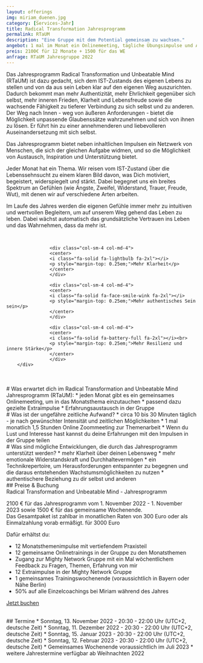 ```yaml
---
layout: offerings
img: miriam_duenen.jpg
category: [Services-Jahr]
title: Radical Transformation Jahresprogramm
permalink: RTaUM
description: "Eine Gruppe mit dem Potential gemeinsam zu wachsen."
angebot: 1 mal im Monat ein Onlinemeeting, tägliche Übungsimpulse und Austausch in der Gruppe, sowie ein gemeinsames Wochenende
preis: 2100€ für 12 Monate + 1500 für das WE
anfrage: RTaUM Jahresgruppe 2022
---
```


Das Jahresprogramm Radical Transformation und Unbeatable Mind (RTaUM) ist dazu gedacht, sich dem IST-Zustands des eigenen Lebens zu stellen und von da aus sein Leben klar auf den eigenen Weg auszurichten.
Dadurch bekommt man mehr Authentizität, mehr Ehrlichkeit gegenüber sich selbst, mehr inneren Frieden, Klarheit und Lebensfreude sowie die wachsende Fähigkeit zu tieferer Verbindung zu sich selbst und zu anderen.
Der Weg nach Innen - weg von äußeren Anforderungen - bietet die Möglichkeit unpassende Glaubenssätze wahrzunehmen und sich von ihnen zu lösen. Er führt hin zu einer annehmenderen und liebevolleren Auseinandersetzung mit sich selbst.

Das Jahresprogramm bietet neben inhaltlichen Impulsen ein Netzwerk von Menschen, die sich der gleichen Aufgabe widmen, und so die Möglichkeit von Austausch, Inspiration und Unterstützung bietet.

Jeder Monat hat ein Thema. Wir reisen vom IST-Zustand über die Lebenssehnsucht zu einem klaren Bild davon, was Dich motiviert, begeistert, widerspiegelt und stärkt. Dabei begegnet uns ein breites Spektrum an Gefühlen (wie Ängste, Zweifel, Widerstand, Trauer, Freude, Wut), mit denen wir auf verschiedene Arten arbeiten.

Im Laufe des Jahres werden die eigenen Gefühle immer mehr zu intuitiven und wertvollen Begleitern, um auf unserem Weg gehend das Leben zu leben. Dabei wächst automatisch das grundsätzliche Vertrauen ins Leben und das Wahrnehmen, dass da mehr ist.

<br>
<div class="container">
  <div class="row">

                    <div class="col-sm-4 col-md-4">
                    <center>
                    <i class="fa-solid fa-lightbulb fa-2xl"></i>
                    <p style="margin-top: 0.25em;">Mehr Klarheit</p>
                    </center>
                    </div>

                    <div class="col-sm-4 col-md-4">
                    <center>
                    <i class="fa-solid fa-face-smile-wink fa-2xl"></i>
                    <p style="margin-top: 0.25em;">Mehr authentisches Sein sein</p>
                    </center>
                    </div>

                    <div class="col-sm-4 col-md-4">
                    <center>
                    <i class="fa-solid fa-battery-full fa-2xl"></i><br>
                    <p style="margin-top: 0.25em;">Mehr Resilienz und innere Stärke</p>
                    </center>
                    </div>
        </div>
</div>
<br>

<br>
# Was erwartet dich im Radical Transformation and Unbeatable Mind Jahresprogramm (RTaUM):
* jeden Monat gibt es ein gemeinsames Onlinemeeting, um in das Monatsthema einzutauchen
* passend dazu gezielte Extraimpulse
* Erfahrungsaustausch in der Gruppe

<br>
# Was ist der ungefähre zeitliche Aufwand?
* circa 10 bis 30 Minuten täglich - je nach gewünschter Intensität und zeitlichen Möglichkeiten
* 1 mal monatlich 1,5 Stunden Online Zoommeeting zur Themenarbeit
* Wenn du Lust und Interesse hast kannst du deine Erfahrungen mit den Impulsen
in der Gruppe teilen

<br>
# Was sind mögliche Entwicklungen, die durch das Jahresprogramm unterstützt werden?
* mehr Klarheit über deinen Lebensweg
* mehr emotionale Widerstandskraft und Durchhaltevermögen
* ein Technikrepertoire, um Herausforderungen entspannter zu begegnen und die daraus entstehenden Wachstumsmöglichkeiten zu nutzen
* authentischere Beziehung zu dir selbst und anderen

<br>
## Preise & Buchung
<div class="panel panel-info">
<div class="panel-heading">Radical Transformation and Unbeatable Mind - Jahresprogramm</div>
<div class="panel-body">
  <p>2100 € für das Jahresprogramm vom 1. November 2022 - 1. November 2023 sowie 1500 € für das gemeinsame Wochenende.
  <br> Das Gesamtpaket ist zahlbar in monatlichen Raten von 300 Euro oder als Einmalzahlung vorab ermäßigt. für 3000 Euro</p>
  <p>Dafür erhältst du:
  <ul>
  <li>12 Monatsthemenimpulse mit vertiefendem Praxisteil</li>
  <li>12 gemeinsame Onlinetrainings in der Gruppe zu den Monatsthemen</li>
<li>Zugang zur Mighty Network Gruppe mit ein Mal wöchentlichem Feedback zu Fragen, Themen, Erfahrung von mir</li>
  <li>12 Extraimpulse in der Mighty Network Gruppe</li>
  <li>1 gemeinsames Trainingswochenende (voraussichtlich in  Bayern oder Nähe Berlin)</li>
  <li>50% auf alle Einzelcoachings bei Miriam während des Jahres</li>
  </ul></p>
  <p><a href="mailto:{{ site.email }}?subject=RTaUM Jahresgruppe 2022" target="_blank" class="btn btn-primary">Jetzt buchen</a></p>
</div>
</div>

<br>
## Termine
* Sonntag, 13. November 2022 - 20:30 - 22:00 Uhr (UTC+2, deutsche Zeit)
* Sonntag, 11. Dezember 2022 - 20:30 - 22:00 Uhr (UTC+2, deutsche Zeit)
* Sonntag, 15. Januar 2023 - 20:30 - 22:00 Uhr (UTC+2, deutsche Zeit)
* Sonntag, 12. Februar 2023 - 20:30 - 22:00 Uhr (UTC+2, deutsche Zeit)
* Gemeinsames Wochenende voraussichtlich im Juli 2023
* weitere Jahrestermine verfügbar ab Weihnachten 2022

